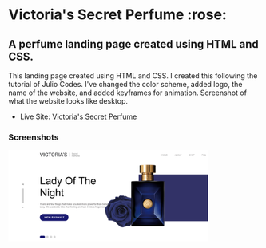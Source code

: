 <h1>Victoria's Secret Perfume :rose:</h1>

<h2>A perfume landing page created using HTML and CSS.</h2>

<p>This landing page created using HTML and CSS. I created this following the tutorial of Julio Codes. I've changed the color scheme, added logo, the name of the website, and added keyframes for animation. Screenshot of what the website looks like desktop.</p>

- Live Site: [Victoria's Secret Perfume](https://perfume-landing-page.netlify.app/)

### Screenshots

<img src="/screenshot/screenshot.png" width="400">
